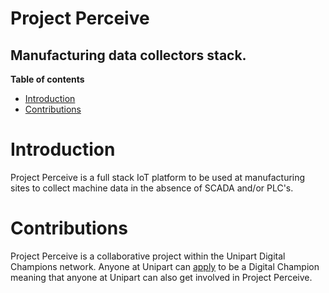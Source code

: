 # Project Perceive
## Manufacturing data collectors stack.
**Table of contents**
* [Introduction](https://github.com/rvUnipart/ProjectPerceive/edit/master/README.md#introduction)
* [Contributions](https://github.com/rvUnipart/ProjectPerceive/edit/master/README.md#contributions)

# Introduction
Project Perceive is a full stack IoT platform to be used at manufacturing sites to collect machine data in the absence of SCADA and/or PLC's.

# Contributions
Project Perceive is a collaborative project within the Unipart Digital Champions network. Anyone at Unipart can [apply](https://www.unipartwayonline.com/systems-tools/digital/digital-community/) to be a Digital Champion meaning that anyone at Unipart can also get involved in Project Perceive.
